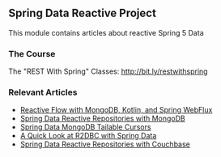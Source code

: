 ## Spring Data Reactive Project

This module contains articles about reactive Spring 5 Data

### The Course
The "REST With Spring" Classes: http://bit.ly/restwithspring

### Relevant Articles
- [Reactive Flow with MongoDB, Kotlin, and Spring WebFlux](https://www.baeldung.com/kotlin-mongodb-spring-webflux)
- [Spring Data Reactive Repositories with MongoDB](https://www.baeldung.com/spring-data-mongodb-reactive)
- [Spring Data MongoDB Tailable Cursors](https://www.baeldung.com/spring-data-mongodb-tailable-cursors)
- [A Quick Look at R2DBC with Spring Data](https://www.baeldung.com/spring-data-r2dbc)
- [Spring Data Reactive Repositories with Couchbase](https://www.baeldung.com/spring-data-reactive-couchbase)

